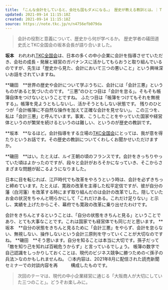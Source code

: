```yaml
---
title: 「こんな会計をしていると、会社も国もダメになる。」 歴史が教える教訓とは。｜ＴＫＣ「会計で会社を強くする」
updated: 2021-09-14 11:15:18Z
created: 2021-09-14 11:15:18Z
source: https://note.tkc.jp/n/n4756efb079da
---
```


> 会計の役割と意義について、歴史から何が学べるか。
> 歴史学者の礒田道史氏とTKC全国会の坂本会長が語り合いました。

**坂本**　われわれ[TKC全国会](https://www.tkc.jp/tkcnf/)は、日本の多くの中小企業に会計を指導させていただき、会社の成長・発展と経営のガバナンスに活かしてもらおうと取り組んでいるのですが、先生は「歴史から見た、会計において三つの悪いこと」という興味深いお話をされていますね。

**磯田　**世界の歴史や会計について学ぶうちに、会計には「会計三悪」という
ものがあると気づいたのです。
“三悪”のひとつ目は「会計を怠る」。そもそも帳簿自体をつけないということですね。
ふたつ目は「帳簿をつけてもそれを無視する」。帳簿を見ようともしないし、活かそうともしない状態です。
残りのひとつが「会計帳簿に不自然な操作を加えて正確な会計を見せない」。
この三つを、私は「会計三悪」と呼んでいます。事実、こうしたことをやっていた国家や経営体というのが繁栄を続けるというのは難しい、というのが歴史の教訓です。

**坂本　**なるほど。会計指導をする立場の[TKC全国会](https://www.tkc.jp/tkcnf/)にとっては、我が意を得たりというお話です。その歴史の教訓についてくわしくお聞かせいただけますか。

**磯田　**はい。たとえば、ルイ王朝の頃のフランスです。会計をきっちりやっていた頃はよかったのですが、段々と会計がおろそかになっていき、そこからさまざまな問題が起こるようになりました。

日本に目を転じれば、江戸時代でも改革をやろうという時は、会計を必ずきちっと締めています。たとえば、寛政の改革を主導した松平定信ですが、彼が自分の藩（白河藩）を改革する時にまず取り組んだのは会計の改革でした。隠していたお金の状況をちゃんと明らかにして「これだけある。これだけ足りない」と示し、実績を上げたからこそ、幕府でも寛政の改革に乗り出せたわけです。

会計をきちんとするということは、「自分の状態をきちんと見る」ということであり、とても大事なことです。これは国家でも経営体でも同じだと思います。
**坂本　**自分の状態をきちんと見るために「会計三悪」をやらず、会計を怠らない、無視しない、操作しないという会計三原則を守っていくことが大切なのですね。
**磯田　**そう思います。自分を知ることは本当に大切です。孫子だって「敵を知り己を知れば百戦危うからず」と言っているでしょう。
帳簿の数字で自己認識をしっかりしておくことは、現代のビジネス競争に勝つための＜孫子の兵法＞なのかもしれませんね。
◎本内容は、2021年8月に配信された読売新聞セミナーでの対談内容を再　　　構成したものです。
> 次回のテーマは、現代の中小企業経営に通じる「大阪商人が大切にしていた三つのこと」。どうぞお楽しみに。
